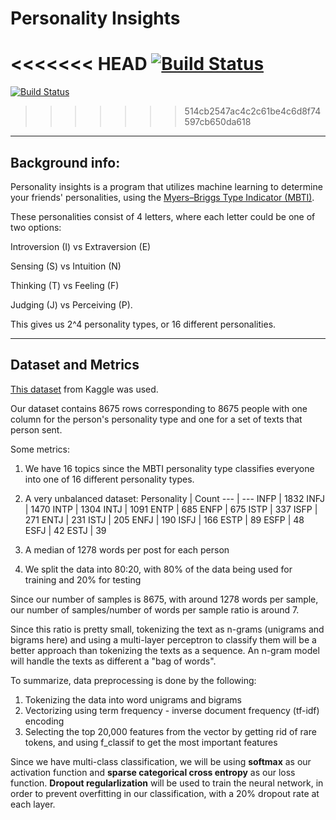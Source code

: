 # Personality Insights
<<<<<<< HEAD
[![Build Status](https://travis-ci.com/ahmedelgohary/surrounding-me.svg?token=bg9PLDmYCBsbE4hyvqF8&branch=master)](https://travis-ci.com/ahmedelgohary/surrounding-me)
=======
[![Build Status](https://travis-ci.com/ahmedelgohary/personality-insights.svg?branch=master)](https://travis-ci.com/ahmedelgohary/personality-insights)
>>>>>>> 514cb2547ac4c2c61be4c6d8f74597cb650da618

---
## Background info:
Personality insights is a program that utilizes machine learning to determine your friends' personalities, using the [Myers–Briggs Type Indicator (MBTI)](https://www.myersbriggs.org/my-mbti-personality-type). 

These personalities consist of 4 letters, where each letter could be one of two options:

 Introversion (I) vs Extraversion (E)
 
 Sensing (S) vs Intuition (N)
 
 Thinking (T) vs Feeling (F) 
 
Judging (J) vs Perceiving (P). 

This gives us 2^4 personality types, or 16 different personalities. 

---
## Dataset and Metrics
[This dataset](https://www.kaggle.com/datasnaek/mbti-type) from Kaggle was used. 


Our dataset contains 8675 rows corresponding to 8675 people with one column for the person's personality type and one for a set of texts that person sent.

Some metrics:
1) We have 16 topics since the MBTI personality type classifies everyone into one of 16 different personality types.
2) A very unbalanced dataset: 
    Personality | Count
    --- | ---
    INFP | 1832
    INFJ  |  1470
    INTP   | 1304
    INTJ   | 1091
    ENTP   |  685
    ENFP   |  675
    ISTP   |  337
    ISFP   |  271
    ENTJ   |  231
    ISTJ   |  205
    ENFJ   |  190
    ISFJ   |  166
    ESTP   |   89
    ESFP   |   48
    ESFJ   |   42
    ESTJ   |   39

3) A median of 1278 words per post for each person
4) We split the data into 80:20, with 80% of the data being used for training and 20% for testing



Since our number of samples is 8675, with around 1278 words per sample, our number of samples/number of words per sample ratio is around 7. 

Since this ratio is pretty small, tokenizing the text as n-grams (unigrams and bigrams here) and using a multi-layer perceptron to classify them will be a better approach than tokenizing the texts as a sequence. An n-gram model will handle the texts as different a "bag of words".

To summarize, data preprocessing is done by the following:
1) Tokenizing the data into word unigrams and bigrams
2) Vectorizing using term frequency - inverse document frequency (tf-idf) encoding
3) Selecting the top 20,000 features from the vector by getting rid of rare tokens, and using f_classif to get the most important features


Since we have multi-class classification, we will be using **softmax** as our activation function and **sparse categorical cross entropy** as our loss function. **Dropout regularlization** will be used to train the neural network, in order to prevent overfitting in our classification, with a 20% dropout rate at each layer.
